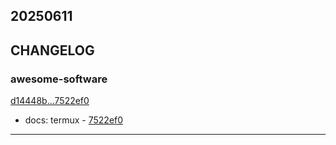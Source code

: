 ## 20250611

## CHANGELOG

### awesome-software

[d14448b...7522ef0](https://github.com/zhbhun/awesome-software/compare/d14448b...7522ef0)

* docs: termux - [7522ef0](https://github.com/zhbhun/awesome-software/commit/7522ef0ca7bf607c760436397bf524d20a8e66be)

---

